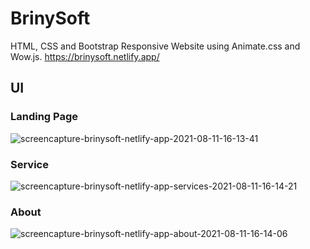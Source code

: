 # BrinySoft
HTML, CSS and Bootstrap Responsive Website using Animate.css and Wow.js.
https://brinysoft.netlify.app/

## UI

### Landing Page

<img src="https://i.ibb.co/6Ffvdqr/screencapture-brinysoft-netlify-app-2021-08-11-16-13-41.png" alt="screencapture-brinysoft-netlify-app-2021-08-11-16-13-41" border="0">

### Service

<img src="https://i.ibb.co/yWspzkb/screencapture-brinysoft-netlify-app-services-2021-08-11-16-14-21.png" alt="screencapture-brinysoft-netlify-app-services-2021-08-11-16-14-21" border="0">

### About

<img src="https://i.ibb.co/y8fbq4c/screencapture-brinysoft-netlify-app-about-2021-08-11-16-14-06.png" alt="screencapture-brinysoft-netlify-app-about-2021-08-11-16-14-06" border="0">
